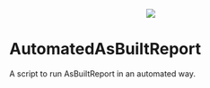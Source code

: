 <p align="center">
    <a href="https://twitter.com/virBeaver" alt="Twitter">
            <img src="https://img.shields.io/twitter/follow/virBeaver?label=Follow&style=social"/></a>
</p>

# AutomatedAsBuiltReport
A script to run AsBuiltReport in an automated way.